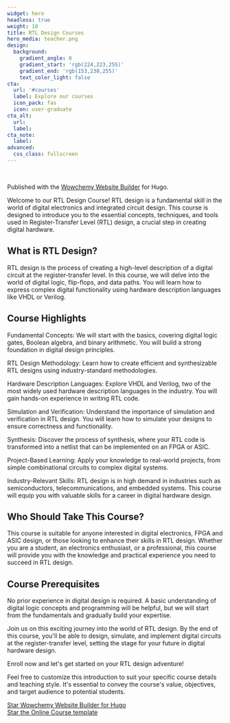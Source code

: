 ```yaml
---
widget: hero
headless: true
weight: 10
title: RTL Design Courses
hero_media: teacher.png
design:
  background:
    gradient_angle: 0
    gradient_start: 'rgb(224,223,255)'
    gradient_end: 'rgb(153,238,255)'
    text_color_light: false
cta:
  url: '#courses'
  label: Explore our courses
  icon_pack: fas
  icon: user-graduate
cta_alt:
  url:
  label:
cta_note:
  label:
advanced:
  css_class: fullscreen
---
```


<br>

Published with the [Wowchemy Website Builder](https://wowchemy.com/) for Hugo.

Welcome to our RTL Design Course! RTL design is a fundamental skill in the world of digital electronics and integrated circuit design. This course is designed to introduce you to the essential concepts, techniques, and tools used in Register-Transfer Level (RTL) design, a crucial step in creating digital hardware.

## What is RTL Design?

RTL design is the process of creating a high-level description of a digital circuit at the register-transfer level. In this course, we will delve into the world of digital logic, flip-flops, and data paths. You will learn how to express complex digital functionality using hardware description languages like VHDL or Verilog.

## Course Highlights

Fundamental Concepts: We will start with the basics, covering digital logic gates, Boolean algebra, and binary arithmetic. You will build a strong foundation in digital design principles.

RTL Design Methodology: Learn how to create efficient and synthesizable RTL designs using industry-standard methodologies.

Hardware Description Languages: Explore VHDL and Verilog, two of the most widely used hardware description languages in the industry. You will gain hands-on experience in writing RTL code.

Simulation and Verification: Understand the importance of simulation and verification in RTL design. You will learn how to simulate your designs to ensure correctness and functionality.

Synthesis: Discover the process of synthesis, where your RTL code is transformed into a netlist that can be implemented on an FPGA or ASIC.

Project-Based Learning: Apply your knowledge to real-world projects, from simple combinational circuits to complex digital systems.

Industry-Relevant Skills: RTL design is in high demand in industries such as semiconductors, telecommunications, and embedded systems. This course will equip you with valuable skills for a career in digital hardware design.

## Who Should Take This Course?

This course is suitable for anyone interested in digital electronics, FPGA and ASIC design, or those looking to enhance their skills in RTL design. Whether you are a student, an electronics enthusiast, or a professional, this course will provide you with the knowledge and practical experience you need to succeed in RTL design.

## Course Prerequisites

No prior experience in digital design is required. A basic understanding of digital logic concepts and programming will be helpful, but we will start from the fundamentals and gradually build your expertise.

Join us on this exciting journey into the world of RTL design. By the end of this course, you'll be able to design, simulate, and implement digital circuits at the register-transfer level, setting the stage for your future in digital hardware design.

Enroll now and let's get started on your RTL design adventure!

Feel free to customize this introduction to suit your specific course details and teaching style. It's essential to convey the course's value, objectives, and target audience to potential students.

<a class="github-button" href="https://github.com/wowchemy/wowchemy-hugo-themes" data-icon="octicon-star" data-size="large" data-show-count="true" aria-label="Star Wowchemy Website Builder for Hugo">Star Wowchemy Website Builder for Hugo</a><br><a class="github-button" href="https://github.com/wowchemy/starter-hugo-online-course" data-icon="octicon-star" data-size="large" data-show-count="true" aria-label="Star the Online Course template">Star the Online Course template</a><script async defer src="https://buttons.github.io/buttons.js"></script>
